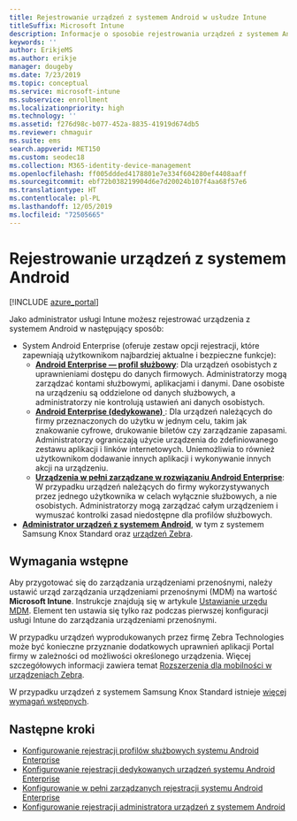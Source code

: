 ```yaml
---
title: Rejestrowanie urządzeń z systemem Android w usłudze Intune
titleSuffix: Microsoft Intune
description: Informacje o sposobie rejestrowania urządzeń z systemem Android w usłudze Intune.
keywords: ''
author: ErikjeMS
ms.author: erikje
manager: dougeby
ms.date: 7/23/2019
ms.topic: conceptual
ms.service: microsoft-intune
ms.subservice: enrollment
ms.localizationpriority: high
ms.technology: ''
ms.assetid: f276d98c-b077-452a-8835-41919d674db5
ms.reviewer: chmaguir
ms.suite: ems
search.appverid: MET150
ms.custom: seodec18
ms.collection: M365-identity-device-management
ms.openlocfilehash: ff005ddded4178801e7e334f604280ef4408aaff
ms.sourcegitcommit: ebf72b038219904d6e7d20024b107f4aa68f57e6
ms.translationtype: HT
ms.contentlocale: pl-PL
ms.lasthandoff: 12/05/2019
ms.locfileid: "72505665"
---
```

# <a name="enroll-android-devices"></a>Rejestrowanie urządzeń z systemem Android

[!INCLUDE [azure_portal](../includes/azure_portal.md)]

Jako administrator usługi Intune możesz rejestrować urządzenia z systemem Android w następujący sposób:
- System Android Enterprise (oferuje zestaw opcji rejestracji, które zapewniają użytkownikom najbardziej aktualne i bezpieczne funkcje):
    - [**Android Enterprise — profil służbowy**](android-work-profile-enroll.md): Dla urządzeń osobistych z uprawnieniami dostępu do danych firmowych. Administratorzy mogą zarządzać kontami służbowymi, aplikacjami i danymi. Dane osobiste na urządzeniu są oddzielone od danych służbowych, a administratorzy nie kontrolują ustawień ani danych osobistych. 
    - [**Android Enterprise (dedykowane)** ](android-kiosk-enroll.md): Dla urządzeń należących do firmy przeznaczonych do użytku w jednym celu, takim jak znakowanie cyfrowe, drukowanie biletów czy zarządzanie zapasami. Administratorzy ograniczają użycie urządzenia do zdefiniowanego zestawu aplikacji i linków internetowych. Uniemożliwia to również użytkownikom dodawanie innych aplikacji i wykonywanie innych akcji na urządzeniu.
    - [**Urządzenia w pełni zarządzane w rozwiązaniu Android Enterprise**](android-fully-managed-enroll.md): W przypadku urządzeń należących do firmy wykorzystywanych przez jednego użytkownika w celach wyłącznie służbowych, a nie osobistych. Administratorzy mogą zarządzać całym urządzeniem i wymuszać kontrolki zasad niedostępne dla profilów służbowych. 
- [**Administrator urządzeń z systemem Android**](android-enroll-device-administrator.md), w tym z systemem Samsung Knox Standard oraz [urządzeń Zebra](../configuration/android-zebra-mx-overview.md). 

## <a name="prerequisites"></a>Wymagania wstępne

Aby przygotować się do zarządzania urządzeniami przenośnymi, należy ustawić urząd zarządzania urządzeniami przenośnymi (MDM) na wartość **Microsoft Intune**. Instrukcje znajdują się w artykule [Ustawianie urzędu MDM](../fundamentals/mdm-authority-set.md). Element ten ustawia się tylko raz podczas pierwszej konfiguracji usługi Intune do zarządzania urządzeniami przenośnymi.

W przypadku urządzeń wyprodukowanych przez firmę Zebra Technologies może być konieczne przyznanie dodatkowych uprawnień aplikacji Portal firmy w zależności od możliwości określonego urządzenia. Więcej szczegółowych informacji zawiera temat [Rozszerzenia dla mobilności w urządzeniach Zebra](../configuration/android-zebra-mx-overview.md).

W przypadku urządzeń z systemem Samsung Knox Standard istnieje [więcej wymagań wstępnych](android-samsung-knox-mobile-enroll.md).

## <a name="next-steps"></a>Następne kroki

- [Konfigurowanie rejestracji profilów służbowych systemu Android Enterprise](android-work-profile-enroll.md)
- [Konfigurowanie rejestracji dedykowanych urządzeń systemu Android Enterprise](android-kiosk-enroll.md)
- [Konfigurowanie w pełni zarządzanych rejestracji systemu Android Enterprise](android-fully-managed-enroll.md)
- [Konfigurowanie rejestracji administratora urządzeń z systemem Android](android-enroll-device-administrator.md)

